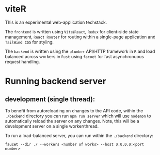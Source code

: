 # viteR 

This is an experimental web-application techstack. 

The `frontend` is written using `Vite`/`React`, `Redux` for client-side state management, `React Router` for routing within a single-page application and `TailWind CSS` for styling. 

The `backend` is written using the `plumber` API/HTTP framework in `R` and load balanced across workers in `Rust` using `facuet` for fast asynchronuous request handling. 

# Running backend server

## development (single thread):

To benefit from autoreloading on changes to the API code, within the `./backend` directory you can run `npm run server` which will use `nodemon` to automatically reload the server on any changes. Note, this will be a development server on a single worker/thread. 

To run a load-balanced server, you can run within the `./backend` directory: 

```
faucet --dir ./ --workers <number of works> --host 0.0.0.0:<port number>
```

